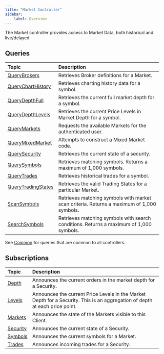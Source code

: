 ```yaml
---
title: "Market Controller"
sidebar:
    label: Overview
---
```


The Market controller provides access to Market Data, both historical and live/delayed

## Queries

| Topic | Description |
| :--- | :--- |
| [QueryBrokers](querybrokers/) | Retrieves Broker definitions for a Market. |
| [QueryChartHistory](querycharthistory/) | Retrieves charting history data for a symbol. |
| [QueryDepthFull](querydepthfull/) | Retrieves the current full market depth for a symbol. |
| [QueryDepthLevels](querydepthlevels/) | Retrieves the current Price Levels in Market Depth for a symbol. |
| [QueryMarkets](querymarkets/) | Requests the available Markets for the authenticated user. |
| [QueryMixedMarket](querymixedmarket/) | Attempts to construct a Mixed Market code. |
| [QuerySecurity](querysecurity/) | Retrieves the current state of a security. |
| [QuerySymbols](querysymbols/) | Retrieves matching symbols. Returns a maximum of 1,000 symbols. |
| [QueryTrades](querytrades/) | Retrieves historical trades for a symbol. |
| [QueryTradingStates](querytradingstates/) | Retrieves the valid Trading States for a particular Market. |
| [ScanSymbols](scansymbols/) | Retrieves matching symbols with market scan criteria. Returns a maximum of 1,000 symbols. |
| [SearchSymbols](searchsymbols/) | Retrieves matching symbols with search conditions. Returns a maximum of 1,000 symbols. |

See [Common](../../controllers/common/) for queries that are common to all controllers.

## Subscriptions

| Topic | Description |
| :--- | :--- |
| [Depth](depth/) | Announces the current orders in the market depth for a Security. |
| [Levels](levels/) | Announces the current Price Levels in the Market Depth for a Security. This is an aggregation of depth at each price point. |
| [Markets](markets/) | Announces the state of the Markets visible to this Client. |
| [Security](security/) | Announces the current state of a Security. |
| [Symbols](symbols/) | Announces the current symbols for a Market. |
| [Trades](trades/) | Announces incoming trades for a Security. |

